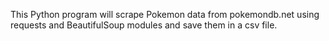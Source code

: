 This Python program will scrape Pokemon data from pokemondb.net using requests and BeautifulSoup modules and save them in a csv file.
